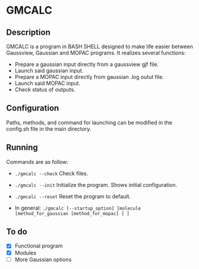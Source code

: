 # GMCALC

## Description

GMCALC is a program in BASH SHELL designed to make life easier between Gaussview, Gaussian and MOPAC programs.
It realizes several functions:
- Prepare a gaussian input directly from a gaussview gjf file.
- Launch said gaussian input.
- Prepare a MOPAC input directly from gaussian .log outut file.
- Launch said MOPAC input.
- Check status of outputs.

## Configuration

Paths, methods, and command for launching can be modified in the config.sh file in the main directory.

## Running

Commands are as follow:
- `./gmcalc --check`       Check files.
- `./gmcalc --init`        Initialize the program. Shows initial configuration.
- `./gmcalc --reset`       Reset the program to default.

- In general:
          `./gmcalc [--startup_option] [molecule [method_for_gaussian [method_for_mopac] ] ]`
          
## To do

- [x] Functional program
- [x] Modules
- [ ] More Gaussian options
